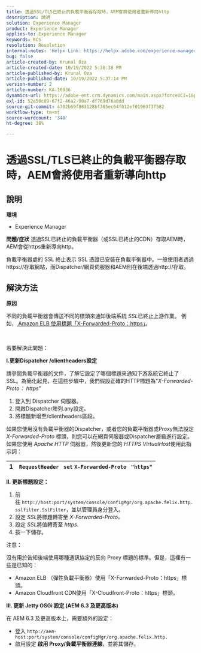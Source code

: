 ```yaml
---
title: 透過SSL/TLS已終止的負載平衡器存取時，AEM會將使用者重新導向http
description: 說明
solution: Experience Manager
product: Experience Manager
applies-to: Experience Manager
keywords: KCS
resolution: Resolution
internal-notes: 'Helpx Link: https://helpx.adobe.com/experience-manager/kb/AEM-redirecting-back-to-http-on-accessed-via-SSL-terminated-Load-Balancer.html'
bug: false
article-created-by: Krunal Oza
article-created-date: 10/19/2022 5:30:38 PM
article-published-by: Krunal Oza
article-published-date: 10/19/2022 5:37:14 PM
version-number: 2
article-number: KA-16936
dynamics-url: https://adobe-ent.crm.dynamics.com/main.aspx?forceUCI=1&pagetype=entityrecord&etn=knowledgearticle&id=d23762bb-d34f-ed11-bba2-00224808679b
exl-id: 52e50c09-67f2-46a2-90a7-df769d76a0dd
source-git-commit: 4702b69f883128bf305ec64f012ef01903f3f582
workflow-type: tm+mt
source-wordcount: '348'
ht-degree: 38%

---
```


# 透過SSL/TLS已終止的負載平衡器存取時，AEM會將使用者重新導向http

## 說明

<b>環境</b>
- Experience Manager



<b>問題/症狀</b>
透過SSL已終止的負載平衡器（或SSL已終止的CDN）存取AEM時，AEM會從https重新導向http。

負載平衡器處的 SSL 終止表示 SSL 憑證已安裝在負載平衡器中。一般使用者透過https://存取網站，而Dispatcher/網頁伺服器和AEM則在後端透過http://存取。




## 解決方法


<b>原因</b>

不同的負載平衡器會傳送不同的標頭來通知後端系統 *SSL*&#x200B;已終止上游作業。 例如，[ Amazon ELB 使用標題「X-Forwarded-Proto：https」](https://docs.aws.amazon.com/elasticloadbalancing/latest/classic/x-forwarded-headers.html#x-forwarded-proto)。

&#x200B;&#x200B; &#x200B;&#x200B; &#x200B;&#x200B;

若要解決此問題：

<b>I.更新Dispatcher /clientheaders設定</b>

請參閱負載平衡器的文件，了解它設定了哪個標題來通知下游系統它終止了 SSL。為簡化起見，在這些步驟中，我們假設正確的HTTP標題為&quot;*X-Forwarded-Proto： https*&quot;

1. 登入到 Dispatcher 伺服器。
2. 開啟Dispatcher陣列.any設定。
3. 將標題新增至/clientheaders區段。


如果您使用沒有負載平衡器的Dispatcher，或者您的負載平衡器或Proxy無法設定 *X-Forwarded-Proto* 標頭，則您可以在網頁伺服器或Dispatcher層級進行設定。 如果您使用 *Apache HTTP* 伺服器，然後更新您的 *HTTPS VirtualHost*&#x200B;使用此指示詞：


| 1 | `RequestHeader ` `set` `X-Forwarded-Proto ` `"https"` |
| --- | --- |


<b>II. 更新標題設定：</b>

1. 前往 `http://host:port/system/console/configMgr/org.apache.felix.http.sslfilter.SslFilter`，並以管理員身分登入。
2. 設定 *SSL*&#x200B;將標題轉寄至 *X-Forwarded-Proto。*
3. 設定 *SSL*&#x200B;將值轉寄至 *https*.
4. 按一下儲存。


注意：

沒有用於告知後端使用哪種通訊協定的反向 Proxy 標題的標準。但是，這裡有一些是已知的：

- Amazon ELB （彈性負載平衡器）使用「X-Forwarded-Proto：https」標頭。
- Amazon Cloudfront CDN使用「X-Cloudfront-Proto：https」標頭。


<b>III. 更新 Jetty OSGi 設定 (AEM 6.3 及更高版本)</b>

在 AEM 6.3 及更高版本上，需要額外的設定：

- 登入 `http://aem-host:port/system/console/configMgr/org.apache.felix.http.`
- 啟用設定 <b>啟用 Proxy/負載平衡器連線</b>，並將其儲存。

